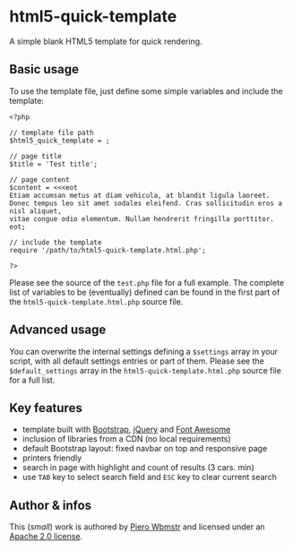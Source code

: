 html5-quick-template
====================

A simple blank HTML5 template for quick rendering.

## Basic usage

To use the template file, just define some simple variables and include the template:

    <?php

    // template file path
    $html5_quick_template = ;

    // page title
    $title = 'Test title';

    // page content
    $content = <<<eot
    Etiam accumsan metus at diam vehicula, at blandit ligula laoreet.
    Donec tempus leo sit amet sodales eleifend. Cras sollicitudin eros a nisl aliquet,
    vitae congue odio elementum. Nullam hendrerit fringilla porttitor.
    eot;

    // include the template
    require '/path/to/html5-quick-template.html.php';

    ?>

Please see the source of the `test.php` file for a full example. The complete list of variables
to be (eventually) defined can be found in the first part of the `html5-quick-template.html.php`
source file.

## Advanced usage

You can overwrite the internal settings defining a `$settings` array in your script, with
all default settings entries or part of them. Please see the `$default_settings` array in
the `html5-quick-template.html.php` source file for a full list.

## Key features

-   template built with [Bootstrap](http://getbootstrap.com/), [jQuery](http://jquery.com/)
    and [Font Awesome](http://fortawesome.github.io/Font-Awesome)
-   inclusion of libraries from a CDN (no local requirements)
-   default Bootstrap layout: fixed navbar on top and responsive page
-   printers friendly
-   search in page with highlight and count of results (3 cars. min)
-   use `TAB` key to select search field and `ESC` key to clear current search

## Author & infos

This (*small*) work is authored by [Piero Wbmstr](http://github.com/pierowbmstr) and licensed
under an [Apache 2.0 license](http://www.apache.org/licenses/LICENSE-2.0.html).
